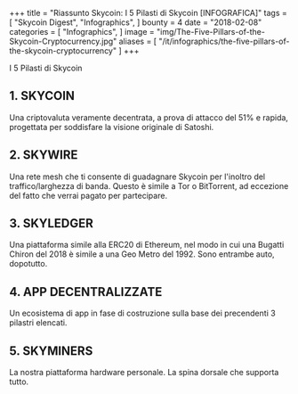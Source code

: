 +++
title = "Riassunto Skycoin: I 5 Pilasti di Skycoin [INFOGRAFICA]"
tags = [
    "Skycoin Digest",
    "Infographics",
]
bounty = 4
date = "2018-02-08"
categories = [
    "Infographics",
]
image = "img/The-Five-Pillars-of-the-Skycoin-Cryptocurrency.jpg"
aliases = [
	"/it/infographics/the-five-pillars-of-the-skycoin-cryptocurrency"
]
+++

I 5 Pilasti di Skycoin

## __1. SKYCOIN__

Una criptovaluta veramente decentrata, a prova di attacco del 51% e rapida, progettata per soddisfare la visione originale di Satoshi.

## __2. SKYWIRE__

Una rete mesh che ti consente di guadagnare Skycoin per l'inoltro del traffico/larghezza di banda. Questo è simile a Tor o BitTorrent, ad eccezione del fatto che verrai pagato per partecipare.

## __3. SKYLEDGER__

Una piattaforma simile alla ERC20 di Ethereum, nel modo in cui una Bugatti Chiron del 2018 è simile a una Geo Metro del 1992. Sono entrambe auto, dopotutto.

## __4. APP DECENTRALIZZATE__

Un ecosistema di app in fase di costruzione sulla base dei precendenti 3 pilastri elencati.

## __5. SKYMINERS__

La nostra piattaforma hardware personale. La spina dorsale che supporta tutto.

